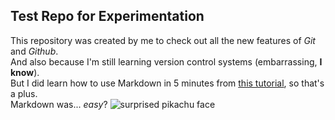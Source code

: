 ## Test Repo for Experimentation
This repository was created by me to check out all the new features of _Git_ and _Github_.  
And also because I'm still learning version control systems (embarrassing, **I know**).  
But I did learn how to use Markdown in 5 minutes from [this tutorial](https://www.markdowntutorial.com), so that's a plus.  
Markdown was... _easy_?
![surprised pikachu face][pikachu]

[pikachu]: https://wallpapercave.com/wp/wp5338276.jpg
